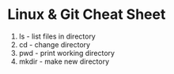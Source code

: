 # Linux & Git Cheat Sheet
1. ls - list files in directory
2. cd - change directory
3. pwd - print working directory
4. mkdir - make new directory
